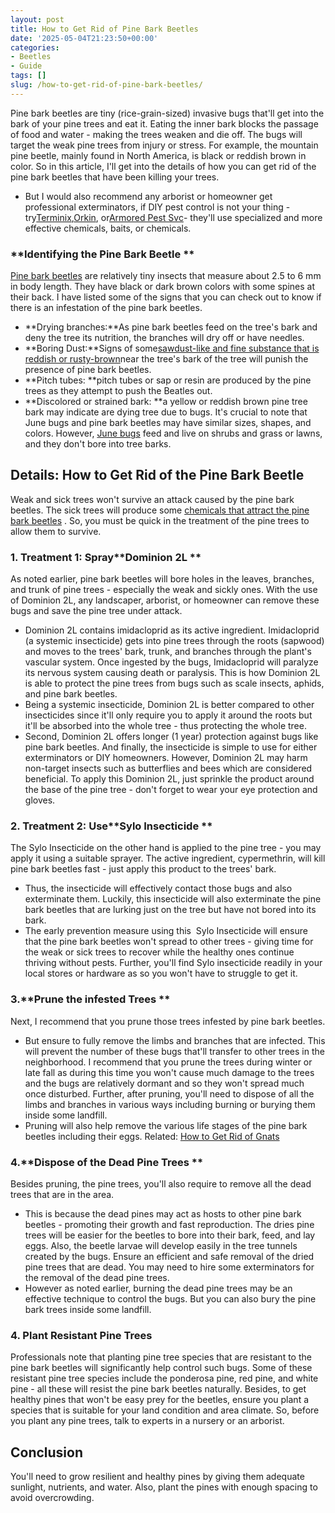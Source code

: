 ```yaml
---
layout: post
title: How to Get Rid of Pine Bark Beetles
date: '2025-05-04T21:23:50+00:00'
categories:
- Beetles
- Guide
tags: []
slug: /how-to-get-rid-of-pine-bark-beetles/
---
```


Pine bark beetles are tiny (rice-grain-sized) invasive bugs that'll get into the bark of your pine trees and eat it. Eating the inner bark blocks the passage of food and water - making the trees weaken and die off.
The bugs will target the weak pine trees from injury or stress.
For example, the mountain pine beetle, mainly found in North America, is black or reddish brown in color.
So in this article, I'll get into the details of how you can get rid of the pine bark beetles that have been killing your trees.
- But I would also recommend any arborist or homeowner get professional exterminators, if DIY pest control is not your thing - try[Terminix](https://pestpolicy.com/orkin-pest-control-review/),[Orkin](https://pestpolicy.com/terminix-review/), or[Armored Pest Svc](https://pestpolicy.com/armored-pest-svc-review/)- they'll use specialized and more effective chemicals, baits, or chemicals.
### **Identifying the Pine Bark Beetle **
[Pine bark beetles](https://ipm.ucanr.edu/legacy_assets/pdf/pestnotes/pnbarkbeetles.pdf)
are relatively tiny insects that measure about 2.5 to 6 mm in body length. They have black or dark brown colors with some spines at their back.
I have listed some of the signs that you can check out to know if there is an infestation of the pine bark beetles.
- **Drying branches:**As pine bark beetles feed on the tree's bark and deny the tree its nutrition, the branches will dry off or have needles.
- **Boring Dust:**Signs of some[sawdust-like and fine substance that is reddish or rusty-brown](https://www.fs.usda.gov/detail/r3/forest-grasslandhealth/insects-diseases/?cid=stelprdb5228465)near the tree's bark of the tree will punish the presence of pine bark beetles.
- **Pitch tubes: **pitch tubes or sap or resin are produced by the pine trees as they attempt to push the Beatles out.
- **Discolored or strained bark: **a yellow or reddish brown pine tree bark may indicate are dying tree due to bugs.
It's crucial to note that June bugs and pine bark beetles may have similar sizes, shapes, and colors. However,
[June bugs](https://pestpolicy.com/how-to-identify-and-get-rid-of-june-bugs/)
feed and live on shrubs and grass or lawns, and they don't bore into tree barks.
## Details: How to Get Rid of the Pine Bark Beetle
Weak and sick trees won't survive an attack caused by the pine bark beetles. The sick trees will produce some
[chemicals that attract the pine bark beetles](https://henderson.ces.ncsu.edu/2020/05/pest-alert-pine-bark-beetles/)
. So, you must be quick in the treatment of the pine trees to allow them to survive.
### 1. Treatment 1: Spray**Dominion 2L **
As noted earlier, pine bark beetles will bore holes in the leaves, branches, and trunk of pine trees - especially the weak and sickly ones. With the use of Dominion 2L, any landscaper, arborist, or homeowner can remove these bugs and save the pine tree under attack.
- Dominion 2L contains imidacloprid as its active ingredient. Imidacloprid (a systemic insecticide) gets into pine trees through the roots (sapwood) and moves to the trees' bark, trunk, and branches through the plant's vascular system.
Once ingested by the bugs, Imidacloprid will paralyze its nervous system causing death or paralysis. This is how Dominion 2L is able to protect the pine trees from bugs such as scale insects, aphids, and pine bark beetles.
- Being a systemic insecticide, Dominion 2L is better compared to other insecticides since it'll only require you to apply it around the roots but it'll be absorbed into the whole tree - thus protecting the whole tree.
- Second, Dominion 2L offers longer (1 year) protection against bugs like pine bark beetles. And finally, the insecticide is simple to use for either exterminators or DIY homeowners.
However, Dominion 2L may harm non-target insects such as butterflies and bees which are considered beneficial.
To apply this Dominion 2L, just sprinkle the product around the base of the pine tree - don't forget to wear your eye protection and gloves.
### 2. Treatment 2: Use**Sylo Insecticide **
The Sylo Insecticide on the other hand is applied to the pine tree - you may apply it using a suitable sprayer. The active ingredient, cypermethrin, will kill pine bark beetles fast - just apply this product to the trees' bark.
- Thus, the insecticide will effectively contact those bugs and also exterminate them. Luckily, this insecticide will also exterminate the pine bark beetles that are lurking just on the tree but have not bored into its bark.
- The early prevention measure using this  Sylo Insecticide will ensure that the pine bark beetles won't spread to other trees - giving time for the weak or sick trees to recover while the healthy ones continue thriving without pests.
Further, you'll find Sylo insecticide readily in your local stores or hardware as so you won't have to struggle to get it.
### 3.**Prune the infested Trees **
Next, I recommend that you prune those trees infested by pine bark beetles.
- But ensure to fully remove the limbs and branches that are infected. This will prevent the number of these bugs that'll transfer to other trees in the neighborhood.
I recommend that you prune the trees during winter or late fall as during this time you won't cause much damage to the trees and the bugs are relatively dormant and so they won't spread much once disturbed.
Further, after pruning, you'll need to dispose of all the limbs and branches in various ways including burning or burying them inside some landfill.
- Pruning will also help remove the various life stages of the pine bark beetles including their eggs.
Related:
[How to Get Rid of Gnats](https://pestpolicy.com/how-to-get-rid-of-gnats/)
### 4.**Dispose of the Dead Pine Trees **
Besides pruning, the pine trees, you'll also require to remove all the dead trees that are in the area.
- This is because the dead pines may act as hosts to other pine bark beetles - promoting their growth and fast reproduction.
The dries pine trees will be easier for the beetles to bore into their bark, feed, and lay eggs. Also, the beetle larvae will develop easily in the tree tunnels created by the bugs.
Ensure an efficient and safe removal of the dried pine trees that are dead. You may need to hire some exterminators for the removal of the dead pine trees.
- However as noted earlier, burning the dead pine trees may be an effective technique to control the bugs. But you can also bury the pine bark trees inside some landfill.
### 4. Plant Resistant Pine Trees
Professionals note that planting pine tree species that are resistant to the pine bark beetles will significantly help control such bugs.
Some of these resistant pine tree species include the ponderosa pine, red pine, and white pine - all these will resist the pine bark beetles naturally.
Besides, to get healthy pines that won't be easy prey for the beetles, ensure you plant a species that is suitable for your land condition and area climate.
So, before you plant any pine trees, talk to experts in a nursery or an arborist.
## Conclusion
You'll need to grow resilient and healthy pines by giving them adequate sunlight, nutrients, and water. Also, plant the pines with enough spacing to avoid overcrowding.
